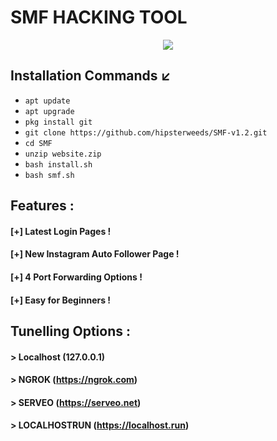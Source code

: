 # SMF HACKING TOOL 
<p align="center">
  <img src="https://i.ibb.co/8sGywgp/Screen-Shot-2020-09-24-at-14-02-01.png">
</p>

## Installation Commands ↙️
* `apt update`
* `apt upgrade`
* `pkg install git`
* `git clone https://github.com/hipsterweeds/SMF-v1.2.git`
* `cd SMF`
* `unzip website.zip`
* `bash install.sh`
* `bash smf.sh`

## Features :
#### [+] Latest Login Pages !
#### [+] New Instagram Auto Follower Page !
#### [+] 4 Port Forwarding Options !
#### [+] Easy for Beginners !

## Tunelling Options :
#### > Localhost (127.0.0.1)
#### > NGROK (https://ngrok.com)
#### > SERVEO (https://serveo.net)
#### > LOCALHOSTRUN (https://localhost.run)

